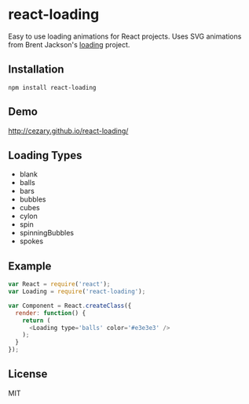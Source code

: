 # react-loading

Easy to use loading animations for React projects. Uses SVG animations from Brent Jackson's [loading](https://github.com/jxnblk/loading) project.

## Installation

```
npm install react-loading
```

## Demo

http://cezary.github.io/react-loading/

## Loading Types

* blank
* balls
* bars
* bubbles
* cubes
* cylon
* spin
* spinningBubbles
* spokes

## Example

```javascript
var React = require('react');
var Loading = require('react-loading');

var Component = React.createClass({
  render: function() {
    return (
      <Loading type='balls' color='#e3e3e3' />
    );
  }
});
```

## License

MIT
